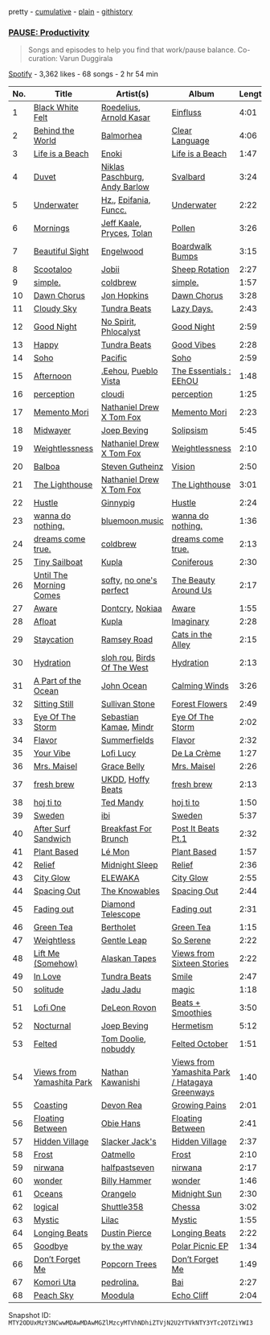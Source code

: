 pretty - [cumulative](/playlists/cumulative/37i9dQZF1DX9UPbR7BUBxr.md) - [plain](/playlists/plain/37i9dQZF1DX9UPbR7BUBxr) - [githistory](https://github.githistory.xyz/mackorone/spotify-playlist-archive/blob/main/playlists/plain/37i9dQZF1DX9UPbR7BUBxr)

### [PAUSE: Productivity](https://open.spotify.com/playlist/37i9dQZF1DX9UPbR7BUBxr)

> Songs and episodes to help you find that work/pause balance\. Co\-curation: Varun Duggirala

[Spotify](https://open.spotify.com/user/spotify) - 3,362 likes - 68 songs - 2 hr 54 min

| No. | Title | Artist(s) | Album | Length |
|---|---|---|---|---|
| 1 | [Black White Felt](https://open.spotify.com/track/5n1HBXOeeKzEfdlEMJ6Tmm) | [Roedelius](https://open.spotify.com/artist/7v5E9zviGMsOGHRdMVmhDc), [Arnold Kasar](https://open.spotify.com/artist/700im8kgUAWwcvUOAqrTWm) | [Einfluss](https://open.spotify.com/album/3UNzfV1VqrqTBTHLa3flUd) | 4:01 |
| 2 | [Behind the World](https://open.spotify.com/track/1VFfA2qwHbInMheWZTingw) | [Balmorhea](https://open.spotify.com/artist/1U0FaHAc4fcwQcYEJFgkm9) | [Clear Language](https://open.spotify.com/album/5z1mF6xLNvsKp132hNxqZ3) | 4:06 |
| 3 | [Life is a Beach](https://open.spotify.com/track/53zk12RpNoKKP4tDGRYYi6) | [Enoki](https://open.spotify.com/artist/1ioPe940lafF8R9ejGRRpW) | [Life is a Beach](https://open.spotify.com/album/0mMSswZ1Yqs6mO1oazYmF2) | 1:47 |
| 4 | [Duvet](https://open.spotify.com/track/1veZkUONsfxYDfqcGo6YbG) | [Niklas Paschburg](https://open.spotify.com/artist/4dTw5svKFBPnfijbi3H9eI), [Andy Barlow](https://open.spotify.com/artist/6TC2SpVp20fhwV7SAVr56o) | [Svalbard](https://open.spotify.com/album/57bDNgzUtAvKaL2wSPnsiF) | 3:24 |
| 5 | [Underwater](https://open.spotify.com/track/78lEAnMeOms1c1FXioIeeu) | [Hz.](https://open.spotify.com/artist/59HCGLavl7XxBSiAdB2L8j), [Epifania](https://open.spotify.com/artist/47OYz3d3DvnXpfaJ7i0z6b), [Funcc.](https://open.spotify.com/artist/3vAvHFXAMYvfj5AO2CoYyX) | [Underwater](https://open.spotify.com/album/12UhzmLUAd5IF165Hl3jSv) | 2:22 |
| 6 | [Mornings](https://open.spotify.com/track/644y88i3U334LMhPoZTcDT) | [Jeff Kaale](https://open.spotify.com/artist/6HbFnvkO1zsyxqyyfbNRwL), [Pryces](https://open.spotify.com/artist/6e4SoZqhV4nKK3pT2JNrkx), [Tolan](https://open.spotify.com/artist/4YSua4qFdfh8JgRxOW9EoC) | [Pollen](https://open.spotify.com/album/3xGQfBTcwFldugMp29gTOw) | 3:26 |
| 7 | [Beautiful Sight](https://open.spotify.com/track/1q7YLk9kfjT50SieSeaMGr) | [Engelwood](https://open.spotify.com/artist/7rgCh0Go1ezmcV75kXQM2T) | [Boardwalk Bumps](https://open.spotify.com/album/0cxjSNYlOa8o8WlqVTwu8T) | 3:15 |
| 8 | [Scootaloo](https://open.spotify.com/track/6pPdSiA17dUM773DCRFhUx) | [Jobii](https://open.spotify.com/artist/2MGL4XU2LCJC47c7VvSwuE) | [Sheep Rotation](https://open.spotify.com/album/6bFbqW19wGg6rdrrMkHowW) | 2:27 |
| 9 | [simple.](https://open.spotify.com/track/0zDK7gAioDcF4g4eEpWYka) | [coldbrew](https://open.spotify.com/artist/7r3gH36F9O5GtmYPYymtLK) | [simple.](https://open.spotify.com/album/6dqUM4SWXJXrzd1lm2BJaG) | 1:57 |
| 10 | [Dawn Chorus](https://open.spotify.com/track/6a06vmzIppjBTTdVrx8t5D) | [Jon Hopkins](https://open.spotify.com/artist/7yxi31szvlbwvKq9dYOmFI) | [Dawn Chorus](https://open.spotify.com/album/09wpxcomjoPy3G0wKpZZzD) | 3:28 |
| 11 | [Cloudy Sky](https://open.spotify.com/track/0Pu5tXngp1meWKE1uRSozW) | [Tundra Beats](https://open.spotify.com/artist/5j4yh8KxZ3yfg1cHsD24qD) | [Lazy Days.](https://open.spotify.com/album/7wWP7n8LylYgQsrEz97fvp) | 2:43 |
| 12 | [Good Night](https://open.spotify.com/track/2mh27Sd7puP6zYWE2dvxGL) | [No Spirit](https://open.spotify.com/artist/4XbnhifKeOnyfTsCInrQsX), [Phlocalyst](https://open.spotify.com/artist/5xJ9q1lHwa8AShRof94oIt) | [Good Night](https://open.spotify.com/album/1BxAOeGLqkXNZgEgfJSf5K) | 2:59 |
| 13 | [Happy](https://open.spotify.com/track/1lgGS20zv4muRDigSOJRfK) | [Tundra Beats](https://open.spotify.com/artist/5j4yh8KxZ3yfg1cHsD24qD) | [Good Vibes](https://open.spotify.com/album/4yi5KnJ4OMysAMfDQHKb6u) | 2:28 |
| 14 | [Soho](https://open.spotify.com/track/2JjaO8uAwauFFxlHrgq8cU) | [Pacific](https://open.spotify.com/artist/5WLsGgfxV206tL7KD41Ft1) | [Soho](https://open.spotify.com/album/4QXI7z0wGzQ8wwW4vMUdzU) | 2:59 |
| 15 | [Afternoon](https://open.spotify.com/track/4Bu0ojjdl9Mc841Y5vMAOb) | [.Eehou](https://open.spotify.com/artist/5n9SautEmQzoC7G47NBta0), [Pueblo Vista](https://open.spotify.com/artist/1p03eo7FG5sXEMs3lGFEwb) | [The Essentials : EEhOU](https://open.spotify.com/album/5ZfMu2FJDBwoQg5yaOgFCr) | 1:48 |
| 16 | [perception](https://open.spotify.com/track/6fVMTxRuHpBL5TwL71HL6R) | [cloudi](https://open.spotify.com/artist/64LHvgl55hJTLXtgaO454g) | [perception](https://open.spotify.com/album/4pMhm2IQ8ojjdvOPpaZA91) | 1:25 |
| 17 | [Memento Mori](https://open.spotify.com/track/6QzjpDOcw3iNEpThhku00y) | [Nathaniel Drew X Tom Fox](https://open.spotify.com/artist/6WYhTsOkDtjLcZlwSrpBGm) | [Memento Mori](https://open.spotify.com/album/5tuCsC7rIetZYlOrfyOQtq) | 2:23 |
| 18 | [Midwayer](https://open.spotify.com/track/6gLsyO69WqFXUYJK5mCaOt) | [Joep Beving](https://open.spotify.com/artist/2VKfXEWzhUi9siHBDTI02Y) | [Solipsism](https://open.spotify.com/album/2BGvT97OGSAivOsOb5PzMa) | 5:45 |
| 19 | [Weightlessness](https://open.spotify.com/track/7HqAhyGH7OHpm2a9UTXIww) | [Nathaniel Drew X Tom Fox](https://open.spotify.com/artist/6WYhTsOkDtjLcZlwSrpBGm) | [Weightlessness](https://open.spotify.com/album/1FLxDwaS1W5nv6eU2DWUwE) | 2:10 |
| 20 | [Balboa](https://open.spotify.com/track/1fs76RZdPTj9kQoptX4UW4) | [Steven Gutheinz](https://open.spotify.com/artist/2pHCm7cvE0ADlPp68tScqW) | [Vision](https://open.spotify.com/album/48aV8DO9dFrbnuIqUhDzFi) | 2:50 |
| 21 | [The Lighthouse](https://open.spotify.com/track/0xCw0LHiXmkgmCkzOWqhuF) | [Nathaniel Drew X Tom Fox](https://open.spotify.com/artist/6WYhTsOkDtjLcZlwSrpBGm) | [The Lighthouse](https://open.spotify.com/album/4GiswPccl2MKtLCwlZ20Ux) | 3:01 |
| 22 | [Hustle](https://open.spotify.com/track/2ItT6Kt0j6lsCQghaB8748) | [Ginnypig](https://open.spotify.com/artist/72bmvqzLz3X1XDJ0eZh61F) | [Hustle](https://open.spotify.com/album/36RbOMJiubjof1uj03ZwkG) | 2:24 |
| 23 | [wanna do nothing.](https://open.spotify.com/track/1rRXlVZUHhwigRtQn1w3Fm) | [bluemoon.music](https://open.spotify.com/artist/0UQaaL0eNaAMwnmcceqFj1) | [wanna do nothing.](https://open.spotify.com/album/2OqUSC9wGmXsmBvmubRwFN) | 1:36 |
| 24 | [dreams come true.](https://open.spotify.com/track/4USjqfvjPVm54YaZs6g8uc) | [coldbrew](https://open.spotify.com/artist/7r3gH36F9O5GtmYPYymtLK) | [dreams come true.](https://open.spotify.com/album/62LXbn400PEKpHZwQWsUBf) | 2:13 |
| 25 | [Tiny Sailboat](https://open.spotify.com/track/6JXipaQpflSAuYIg5cDQ6w) | [Kupla](https://open.spotify.com/artist/7daSp9zXk1dmqNxwKFkL35) | [Coniferous](https://open.spotify.com/album/1VSbrea427FoDmwsvDd7lt) | 2:30 |
| 26 | [Until The Morning Comes](https://open.spotify.com/track/2xKqG7zOZHnUElruzvenl3) | [softy](https://open.spotify.com/artist/0wcen0V8FgQu6xYupnZMbB), [no one's perfect](https://open.spotify.com/artist/4vXVzSSH673xUv5sUmRGYX) | [The Beauty Around Us](https://open.spotify.com/album/1wP2Dwzd5uMCzzGjvCKV8l) | 2:17 |
| 27 | [Aware](https://open.spotify.com/track/35hYVvbhGge5GDJRA09z7X) | [Dontcry](https://open.spotify.com/artist/3vzJueN7TkCtYpz1myVmDU), [Nokiaa](https://open.spotify.com/artist/0ikgHu560bYMZOOXFQnRLN) | [Aware](https://open.spotify.com/album/0teSfu89CBi3XMGUbibIZw) | 1:55 |
| 28 | [Afloat](https://open.spotify.com/track/4XDlW5QgLKZupaJ5VvacsP) | [Kupla](https://open.spotify.com/artist/7daSp9zXk1dmqNxwKFkL35) | [Imaginary](https://open.spotify.com/album/48hLO6DyflUOXESgg64zOA) | 2:28 |
| 29 | [Staycation](https://open.spotify.com/track/0csvQK4CkxifOBDs3rEHRu) | [Ramsey Road](https://open.spotify.com/artist/6GdTXXdGQ99ZVTnTPkSwLm) | [Cats in the Alley](https://open.spotify.com/album/2Q4EwaUfWI6ZiEPwzOqOZ0) | 2:15 |
| 30 | [Hydration](https://open.spotify.com/track/4pQEbbG05eWiyMDwLKiQ6Z) | [sloh rou](https://open.spotify.com/artist/0D4FGltctqk7z1BdC1088j), [Birds Of The West](https://open.spotify.com/artist/37qnORF8QfcLsPYb6lRhiq) | [Hydration](https://open.spotify.com/album/5t9uEMj1slT2hIoeIyBykx) | 2:13 |
| 31 | [A Part of the Ocean](https://open.spotify.com/track/7DbzpAXt9fls5zYipE9WAx) | [John Ocean](https://open.spotify.com/artist/0UWgEdhywZEON8EtIBYGoL) | [Calming Winds](https://open.spotify.com/album/5YFsqDM2sTjko8d0DaIath) | 3:26 |
| 32 | [Sitting Still](https://open.spotify.com/track/6BtENACq8EIL1oeqEJVbdR) | [Sullivan Stone](https://open.spotify.com/artist/222vfEjnEFBEZRczs5zUNj) | [Forest Flowers](https://open.spotify.com/album/5qgrCLlPi1VKF1d5P19inO) | 2:49 |
| 33 | [Eye Of The Storm](https://open.spotify.com/track/4DTfDKKSDkUeTWrTdmbSWe) | [Sebastian Kamae](https://open.spotify.com/artist/7GsvnIE0bUBu6WZXO3ryJe), [Mindr](https://open.spotify.com/artist/7AObJiF0vqNNnysunp45om) | [Eye Of The Storm](https://open.spotify.com/album/70BCNQtP6mmhmiXRrp6uKR) | 2:02 |
| 34 | [Flavor](https://open.spotify.com/track/2CAHNVbtpBejt51a6ZdQ2Q) | [Summerfields](https://open.spotify.com/artist/2HuLMxBIMhZuG7QcmfM8b4) | [Flavor](https://open.spotify.com/album/0NT0x4d7phtQvOmamC84Dy) | 2:32 |
| 35 | [Your Vibe](https://open.spotify.com/track/1DM6OEWbOSsaL0eDMQBmhV) | [Lofi Lucy](https://open.spotify.com/artist/2oIGzku5w8Rj3SOFLhShBO) | [De La Crème](https://open.spotify.com/album/7sdDO4v6wf19Kz60IszTap) | 1:27 |
| 36 | [Mrs\. Maisel](https://open.spotify.com/track/1juFN5WAR5kBxbrHe6Sf4u) | [Grace Belly](https://open.spotify.com/artist/2RDpfx1SklZiHjaIsaZ3QW) | [Mrs\. Maisel](https://open.spotify.com/album/14WuuUXHJYrJiGjjOsjuBa) | 2:26 |
| 37 | [fresh brew](https://open.spotify.com/track/0c2OGxZ5mUitYu0nClQBIW) | [UKDD](https://open.spotify.com/artist/14AiEXtiaKk6yF7YO2fap8), [Hoffy Beats](https://open.spotify.com/artist/2z92TjllsDfZLyBjp0SDuq) | [fresh brew](https://open.spotify.com/album/2T1cSabDmh0KMDkZCGvo1S) | 2:13 |
| 38 | [hoj ti to](https://open.spotify.com/track/2qzjYqTA8dwy99L6Mhp91n) | [Ted Mandy](https://open.spotify.com/artist/6zuQeHBicF8rBO33EAf5TI) | [hoj ti to](https://open.spotify.com/album/2UuKxvayuxXBjzi5iSVuFO) | 1:50 |
| 39 | [Sweden](https://open.spotify.com/track/70kcSc9uLi1raZ6BtDJkQA) | [ibi](https://open.spotify.com/artist/6P06yTsM3UACEZDIVCdwt6) | [Sweden](https://open.spotify.com/album/0JOe5cV0SRcNhQwff49twg) | 5:37 |
| 40 | [After Surf Sandwich](https://open.spotify.com/track/0PMlGvzeLrQ27h8oGyfGMV) | [Breakfast For Brunch](https://open.spotify.com/artist/4qLyv8RotSOSjWze2rJD7O) | [Post It Beats Pt.1](https://open.spotify.com/album/7ajrWkAMXtm6aosZeWiSe4) | 2:32 |
| 41 | [Plant Based](https://open.spotify.com/track/5sZYbMFFIS4raZVntbfOfZ) | [Lé Mon](https://open.spotify.com/artist/3U3NnVCyS9UfVmCIHpb7Bo) | [Plant Based](https://open.spotify.com/album/2Ep5JJmZhnzaWMK1K33QX2) | 1:57 |
| 42 | [Relief](https://open.spotify.com/track/1A0kkBkOz7kMyyaYegwysl) | [Midnight Sleep](https://open.spotify.com/artist/6FGYiM51juEWqEWi53MDYS) | [Relief](https://open.spotify.com/album/1JVTYybTxlKDYFs7VcxN8b) | 2:36 |
| 43 | [City Glow](https://open.spotify.com/track/08MUoQtJnUQjEfFO6Nyv5a) | [ELEWAKA](https://open.spotify.com/artist/3bT6shoIAYz5Flwmni0gnq) | [City Glow](https://open.spotify.com/album/2zZYmrXtRsIElvMmWtOA7d) | 2:55 |
| 44 | [Spacing Out](https://open.spotify.com/track/6L5crMBk3Sm1oB7GcGtmo1) | [The Knowables](https://open.spotify.com/artist/3L3ZWJ86I4ip3wn4zuDvrI) | [Spacing Out](https://open.spotify.com/album/5hE8ZK0cuu8oLp6K8uEtdP) | 2:44 |
| 45 | [Fading out](https://open.spotify.com/track/35vYyQ06TPM7hiUtNt5Bs3) | [Diamond Telescope](https://open.spotify.com/artist/5y5QOzvDd6odh8MWPt5G79) | [Fading out](https://open.spotify.com/album/1X8oEGczTQOJi9PWeC4mwa) | 2:31 |
| 46 | [Green Tea](https://open.spotify.com/track/6x2rtY6FC6YizEpvUVKj6o) | [Bertholet](https://open.spotify.com/artist/2igm2vmbeYibaElfyvj9XQ) | [Green Tea](https://open.spotify.com/album/2rGcNBHziENr3UfAIXiwkw) | 1:15 |
| 47 | [Weightless](https://open.spotify.com/track/65Uo3C5r9GJMPsiRa6uzMV) | [Gentle Leap](https://open.spotify.com/artist/0vTq6p4BHWx0EQnecyGugw) | [So Serene](https://open.spotify.com/album/0l30rC4MLaOtlsfOcisQL6) | 2:22 |
| 48 | [Lift Me \(Somehow\)](https://open.spotify.com/track/5xg4pqB1l4LdI46Jw9qgtU) | [Alaskan Tapes](https://open.spotify.com/artist/5GHBk4xcO1UqlbyrUXv5dq) | [Views from Sixteen Stories](https://open.spotify.com/album/5W0f89f4bEX9dgbkk1UgmL) | 2:22 |
| 49 | [In Love](https://open.spotify.com/track/16Pc6ZWQZxwc8wLzF2VZUf) | [Tundra Beats](https://open.spotify.com/artist/5j4yh8KxZ3yfg1cHsD24qD) | [Smile](https://open.spotify.com/album/4mXCEus360pAz7z3uF5dp6) | 2:47 |
| 50 | [solitude](https://open.spotify.com/track/2UonTNnl58lV6nvxQQ0Ly3) | [Jadu Jadu](https://open.spotify.com/artist/2Oe3qtPntosByl21BCcUSc) | [magic](https://open.spotify.com/album/1jZz5EeVbLzHfhDLDQmPKZ) | 1:18 |
| 51 | [Lofi One](https://open.spotify.com/track/2FvHJmr7XOhmNI9Dch2x4R) | [DeLeon Rovon](https://open.spotify.com/artist/5CY40uLhxYpHIWjaMozKNb) | [Beats + Smoothies](https://open.spotify.com/album/7zcmnWx6KOoqYxr0oQ0EJt) | 3:50 |
| 52 | [Nocturnal](https://open.spotify.com/track/1nVHPEb7S4kVlNygXcJ3tU) | [Joep Beving](https://open.spotify.com/artist/2VKfXEWzhUi9siHBDTI02Y) | [Hermetism](https://open.spotify.com/album/3kHd7wS71L5WVLzkz7O8yU) | 5:12 |
| 53 | [Felted](https://open.spotify.com/track/0pc7pvoTQFPebXtWw35AK2) | [Tom Doolie](https://open.spotify.com/artist/4C7NcNb9V6lakzMGHQlm8i), [nobuddy](https://open.spotify.com/artist/05Vk6pbfFkjyz9cTEvb45v) | [Felted October](https://open.spotify.com/album/5vIvFrE4zGmZq2Fveo3ar4) | 1:51 |
| 54 | [Views from Yamashita Park](https://open.spotify.com/track/2jcfdXuo45Jl4RP5gWtUxc) | [Nathan Kawanishi](https://open.spotify.com/artist/2Jo4Zz3YTkRH5hq65BFMqe) | [Views from Yamashita Park / Hatagaya Greenways](https://open.spotify.com/album/4pdN4RfKX8F3r8q2OIbREL) | 1:40 |
| 55 | [Coasting](https://open.spotify.com/track/7JIRlDcPu3HwNedizSrRoG) | [Devon Rea](https://open.spotify.com/artist/5r4pQdeOkSMx1y2NNMDSlu) | [Growing Pains](https://open.spotify.com/album/6d35dyULlXBI0kRPEyKT3Y) | 2:01 |
| 56 | [Floating Between](https://open.spotify.com/track/6nqOGykFeVWsM3Okw3V73C) | [Obie Hans](https://open.spotify.com/artist/59WcuCFVwOnZdOUvAHW1NV) | [Floating Between](https://open.spotify.com/album/1igMIVWhheDDTcSE6y9tjh) | 2:41 |
| 57 | [Hidden Village](https://open.spotify.com/track/1XlLmcGawSaHSysOg5YPbq) | [Slacker Jack's](https://open.spotify.com/artist/3IYkO05jx2ouEKrI90Fml0) | [Hidden Village](https://open.spotify.com/album/3vr5I9Jb9vgRuFsRfTfhnQ) | 2:37 |
| 58 | [Frost](https://open.spotify.com/track/61Ti0m8GexReFbEj02jcOr) | [Oatmello](https://open.spotify.com/artist/0YAkOkbeAPiS35qyouiM4O) | [Frost](https://open.spotify.com/album/0xw1B9mtodHCWSHqRVRWQu) | 2:10 |
| 59 | [nirwana](https://open.spotify.com/track/7Iu0d7ORgRU1CcDymzVPck) | [halfpastseven](https://open.spotify.com/artist/7IA63FK0TU9WZO5bPZS2hk) | [nirwana](https://open.spotify.com/album/2plF1M083P6jysg6ODjBNj) | 2:17 |
| 60 | [wonder](https://open.spotify.com/track/0Jnusm5HFoW6RaWHGnadtI) | [Billy Hammer](https://open.spotify.com/artist/5xeMVXkveG9VsUdcZweo3N) | [wonder](https://open.spotify.com/album/6c1UrlE8aTQ0Ft3fAWgalo) | 1:46 |
| 61 | [Oceans](https://open.spotify.com/track/5ow7kw6f9wh82887rlrnTD) | [Orangelo](https://open.spotify.com/artist/6rGGEz9rM3t9SeOvwLJNIT) | [Midnight Sun](https://open.spotify.com/album/61ggX6ltMrTBy7fv96Bbip) | 2:30 |
| 62 | [logical](https://open.spotify.com/track/3E87Le6IN9RYKhgRfJp3BN) | [Shuttle358](https://open.spotify.com/artist/1scitKDOobvcQlJb8DdP4n) | [Chessa](https://open.spotify.com/album/3vnNHitqzdPjWNBNGuZSrl) | 3:02 |
| 63 | [Mystic](https://open.spotify.com/track/1NRSiBSxPdrwyuCLeEhRvA) | [Lilac](https://open.spotify.com/artist/3wKV11EdqfY7lFaUeDUEC1) | [Mystic](https://open.spotify.com/album/5IRAzD6GLmmdceauEy33Il) | 1:55 |
| 64 | [Longing Beats](https://open.spotify.com/track/2S8x2UmgZFqGNPQxe2zLL4) | [Dustin Pierce](https://open.spotify.com/artist/5sTFuoodmdQo8VONj2XL4z) | [Longing Beats](https://open.spotify.com/album/1GuLPS3yf1YOdrpnweE0b9) | 2:22 |
| 65 | [Goodbye](https://open.spotify.com/track/2C4pl7JiNTV0Ae9wd1H8IS) | [by the way](https://open.spotify.com/artist/3W3rHemC3V9S6AspSRpZgo) | [Polar Picnic EP](https://open.spotify.com/album/3qSG7nuarahG2siS04UBPr) | 1:34 |
| 66 | [Don’t Forget Me](https://open.spotify.com/track/3OjultkM3CXtK0JFmCO5Ux) | [Popcorn Trees](https://open.spotify.com/artist/3dENObUHDNLm5lxRoPn2p1) | [Don’t Forget Me](https://open.spotify.com/album/6x2eS7AgwuPqpGkbb3jloG) | 1:49 |
| 67 | [Komori Uta](https://open.spotify.com/track/5d0Znm8jnIPkHy54i1OeGu) | [pedrolina.](https://open.spotify.com/artist/2mFdkJcl12IZARwSKYhOjx) | [Bai](https://open.spotify.com/album/0gbH2AB8ATXvDZh9TkOJaB) | 2:27 |
| 68 | [Peach Sky](https://open.spotify.com/track/553ntYSPcu70QIRXtBjAHD) | [Moodula](https://open.spotify.com/artist/6e76Meb8yRDdpn42QfFeOh) | [Echo Cliff](https://open.spotify.com/album/5iPfYQFToHZYZMQHVZf9el) | 2:04 |

Snapshot ID: `MTY2ODUxMzY3NCwwMDAwMDAwMGZlMzcyMTVhNDhiZTVjN2U2YTVkNTY3YTc2OTZiYWI3`
